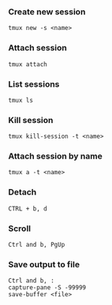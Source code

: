 ### Create new session
```
tmux new -s <name>
```

### Attach session
```
tmux attach
```

### List sessions
```
tmux ls
```

### Kill session
```
tmux kill-session -t <name>
```

### Attach session by name
```
tmux a -t <name>
```

### Detach
```
CTRL + b, d
```

### Scroll
```
Ctrl and b, PgUp
```

### Save output to file
```
Ctrl and b, :
capture-pane -S -99999
save-buffer <file>
```

